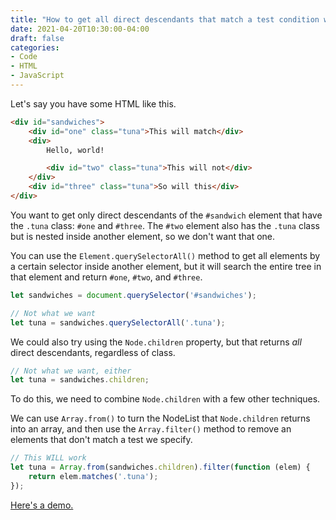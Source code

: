 ```yaml
---
title: "How to get all direct descendants that match a test condition with vanilla JS"
date: 2021-04-20T10:30:00-04:00
draft: false
categories:
- Code
- HTML
- JavaScript
---
```


Let's say you have some HTML like this.

```html
<div id="sandwiches">
	<div id="one" class="tuna">This will match</div>
	<div>
		Hello, world!

		<div id="two" class="tuna">This will not</div>
	</div>
	<div id="three" class="tuna">So will this</div>
</div>
```

You want to get only direct descendants of the `#sandwich` element that have the `.tuna` class: `#one` and `#three`. The `#two` element also has the `.tuna` class but is nested inside another element, so we don't want that one.

You can use the `Element.querySelectorAll()` method to get all elements by a certain selector inside another element, but it will search the entire tree in that element and return `#one`, `#two`, and `#three`.

```js
let sandwiches = document.querySelector('#sandwiches');

// Not what we want
let tuna = sandwiches.querySelectorAll('.tuna');
```

We could also try using the `Node.children` property, but that returns _all_ direct descendants, regardless of class.

```js
// Not what we want, either
let tuna = sandwiches.children;
```

To do this, we need to combine `Node.children` with a few other techniques.

We can use `Array.from()` to turn the NodeList that `Node.children` returns into an array, and then use the `Array.filter()` method to remove an elements that don't match a test we specify.

```js
// This WILL work
let tuna = Array.from(sandwiches.children).filter(function (elem) {
	return elem.matches('.tuna');
});
```

[Here's a demo.](https://codepen.io/cferdinandi/pen/xxgyqdE)